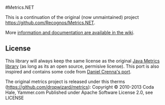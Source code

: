 #Metrics.NET

This is a continuation of the original (now unmaintained) project https://github.com/Recognos/Metrics.NET.

More [information and documentation are available in the wiki](https://github.com/GitAtSmsPortal/Metrics.NET/wiki).

## License
This library will always keep the same license as the original [Java Metrics library](https://github.com/dropwizard/metrics) (as long as its an open source, permisive license). This port is also inspired and contains some code from [Daniel Crenna's port](https://github.com/danielcrenna/metrics-net).

The original metrics project is released under this therms (https://github.com/dropwizard/metrics):
Copyright © 2010-2013 Coda Hale, Yammer.com
Published under Apache Software License 2.0, see LICENSE
